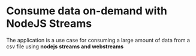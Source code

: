 # Consume data on-demand with NodeJS Streams

The application is a use case for consuming a large amount of data from a csv file using **nodejs streams and webstreams**
